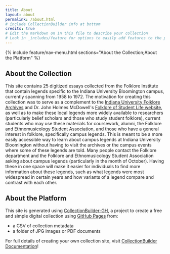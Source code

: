 ```yaml
---
title: About
layout: about
permalink: /about.html
# include CollectionBuilder info at bottom
credits: true
# Edit the markdown on in this file to describe your collection
# Look in _includes/feature for options to easily add features to the page
---
```



{% include feature/nav-menu.html sections="About the Collection;About the Platform" %}

## About the Collection

This site contains 25 digitized essays collected from the Folklore Institute that contain legends specific to the Indiana University Bloomington campus, currently spanning from 1958 to 1972. The motivation for creating this collection was to serve as a complement to the [Indiana University Folklore Archives](https://libraries.indiana.edu/folklore-collection) and Dr. John Holmes McDowell's [Folklore of Student Life website](https://f351jmcd.sitehost.iu.edu/), as well as to make these local legends more widely available to researchers (particularly belief scholars and those who study student folklore), current students who may use these materials for coursework, alumni, the Folklore and Ethnomusicology Student Association, and those who have a general interest in folklore, specifically campus legends. This is meant to be a more easily accessible way to learn about campus legends at Indiana University Bloomington without having to visit the archives or the campus events where some of these legends are told. Many people contact the Folklore department and the Folklore and Ethnomusicology Student Association asking about campus legends (particularly in the month of October). Having these in one space will make it easier for individuals to find more information about these legends, such as what legends were most widespread in certain years and how variants of a legend compare and contrast with each other.

## About the Platform

This site is generated using [CollectionBuilder-GH](https://collectionbuilding.github.io/gh/), a project to create a free and simple digital collection using [GitHub Pages](https://pages.github.com/) from: 

- a CSV of collection metadata
- a folder of JPG images or PDF documents

For full details of creating your own collection site, visit [CollectionBuilder Documentation](https://collectionbuilder.github.io/cb-docs/)!
